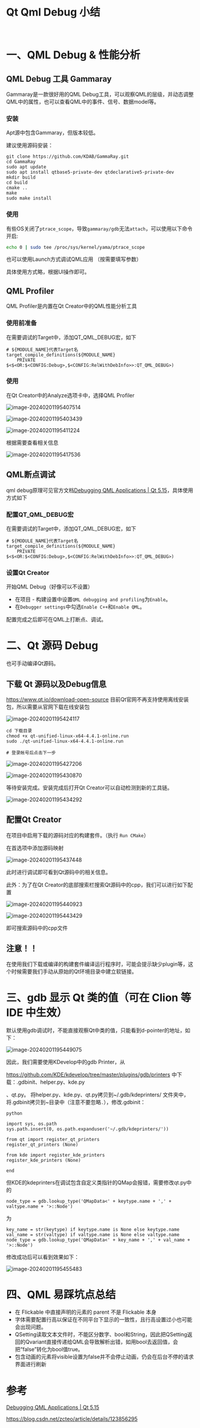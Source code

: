 # Qt Qml Debug 小结
<br>

# 一、QML Debug & 性能分析

## QML Debug 工具 Gammaray

Gammaray是一款很好用的QML Debug工具，可以观察QML的层级，并动态调整QML中的属性，也可以查看QML中的事件、信号、数据model等。

### 安装

Apt源中包含Gammaray，但版本较低。

建议使用源码安装：

```Shell
git clone https://github.com/KDAB/GammaRay.git
cd GammaRay
sudo apt update
sudo apt install qtbase5-private-dev qtdeclarative5-private-dev
mkdir build
cd build
cmake ..
make
sudo make install
```

### 使用

有些OS关闭了`ptrace_scope`，导致`gammaray/gdb`无法`attach`，可以使用以下命令开启:

```Bash
echo 0 | sudo tee /proc/sys/kernel/yama/ptrace_scope
```

也可以使用Launch方式调试QML应用 （按需要填写参数）

具体使用方式略，根据UI操作即可。

## QML Profiler

QML Profiler是内置在Qt Creator中的QML性能分析工具

### 使用前准备

在需要调试的Target中，添加QT_QML_DEBUG宏，如下

```undefined
# ${MODULE_NAME}代表Target名
target_compile_definitions(${MODULE_NAME}
    PRIVATE $<$<OR:$<CONFIG:Debug>,$<CONFIG:RelWithDebInfo>>:QT_QML_DEBUG>)
```

### 使用

在Qt Creator中的Analyze选项卡中，选择QML Profiler

![image-20240201195407514](assets/Qt%20Qml%20Debug%20%E5%B0%8F%E7%BB%93/image-20240201195407514.jpg)

![image-20240201195403439](assets/Qt%20Qml%20Debug%20%E5%B0%8F%E7%BB%93/image-20240201195403439.jpg)

![image-20240201195411224](assets/Qt%20Qml%20Debug%20%E5%B0%8F%E7%BB%93/image-20240201195411224.jpg)

根据需要查看相关信息

![image-20240201195417536](assets/Qt%20Qml%20Debug%20%E5%B0%8F%E7%BB%93/image-20240201195417536.jpg)

## QML断点调试

qml debug原理可见官方文档[Debugging QML Applications | Qt 5.15](https://doc.qt.io/qt-5/qtquick-debugging.html)，具体使用方式如下

### 配置QT_QML_DEBUG宏

在需要调试的Target中，添加QT_QML_DEBUG宏，如下

```Plain
# ${MODULE_NAME}代表Target名
target_compile_definitions(${MODULE_NAME}
    PRIVATE $<$<OR:$<CONFIG:Debug>,$<CONFIG:RelWithDebInfo>>:QT_QML_DEBUG>)
```

### 设置Qt Creator

开始QML Debug（好像可以不设置）

- 在项目 - 构建设置中设置`QML debugging and profiling`为`Enable`。
- 在`Debugger settings`中勾选`Enable C++`和`Enable QML`。

配置完成之后即可在QML上打断点、调试。

# 二、Qt 源码 Debug

也可手动编译Qt源码。

## 下载 Qt 源码以及Debug信息

https://www.qt.io/download-open-source 目前Qt官网不再支持使用离线安装包，所以需要从官网下载在线安装包

![image-20240201195424117](assets/Qt%20Qml%20Debug%20%E5%B0%8F%E7%BB%93/image-20240201195424117.jpg)

```undefined
cd 下载目录
chmod +x qt-unified-linux-x64-4.4.1-online.run
sudo ./qt-unified-linux-x64-4.4.1-online.run

# 登录帐号后点击下一步
```

![image-20240201195427206](assets/Qt%20Qml%20Debug%20%E5%B0%8F%E7%BB%93/image-20240201195427206.jpg)

![image-20240201195430870](assets/Qt%20Qml%20Debug%20%E5%B0%8F%E7%BB%93/image-20240201195430870.jpg)

等待安装完成。安装完成后打开Qt Creator可以自动检测到新的工具链。

![image-20240201195434292](assets/Qt%20Qml%20Debug%20%E5%B0%8F%E7%BB%93/image-20240201195434292.jpg)

## 配置Qt Creator

在项目中启用下载的源码对应的构建套件。（执行 `Run CMake`）

在首选项中添加源码映射

![image-20240201195437448](assets/Qt%20Qml%20Debug%20%E5%B0%8F%E7%BB%93/image-20240201195437448.jpg)

此时进行调试即可看到Qt源码中的相关信息。

此外：为了在Qt Creator的底部搜索栏搜索Qt源码中的cpp，我们可以进行如下配置

![image-20240201195440923](assets/Qt%20Qml%20Debug%20%E5%B0%8F%E7%BB%93/image-20240201195440923.jpg)

![image-20240201195443429](assets/Qt%20Qml%20Debug%20%E5%B0%8F%E7%BB%93/image-20240201195443429.jpg)

即可搜索源码中的cpp文件

## 注意！！

在使用我们下载或编译的构建套件编译运行程序时，可能会提示缺少plugin等，这个时候需要我们手动从原始的Qt环境目录中建立软链接。

# 三、gdb 显示 Qt 类的值（可在 Clion 等 IDE 中生效）

默认使用gdb调试时，不能直接观察Qt中类的值，只能看到d-pointer的地址，如下：

![image-20240201195449075](assets/Qt%20Qml%20Debug%20%E5%B0%8F%E7%BB%93/image-20240201195449075.jpg)

因此，我们需要使用KDevelop中的gdb Printer，从

https://github.com/KDE/kdevelop/tree/master/plugins/gdb/printers 中下载：.gdbinit、helper.py、kde.py

、qt.py。 将helper.py、kde.py、qt.py拷贝到~/.gdb/kdeprinters/ 文件夹中，将.gdbinit拷贝到~目录中（注意不要忽略`.`），修改.gdbinit：

```undefined
python

import sys, os.path
sys.path.insert(0, os.path.expanduser('~/.gdb/kdeprinters/'))

from qt import register_qt_printers
register_qt_printers (None)

from kde import register_kde_printers
register_kde_printers (None)

end
```

但KDE的kdeprinters在调试包含自定义类指针的QMap会报错，需要修改qt.py中的

```undefined
node_type = gdb.lookup_type('QMapData<' + keytype.name + ',' + valtype.name + '>::Node')
```

为

```undefined
key_name = str(keytype) if keytype.name is None else keytype.name
val_name = str(valtype) if valtype.name is None else valtype.name
node_type = gdb.lookup_type('QMapData<' + key_name + ',' + val_name + '>::Node')
```

修改成功后可以看到效果如下：

![image-20240201195455483](assets/Qt%20Qml%20Debug%20%E5%B0%8F%E7%BB%93/image-20240201195455483.jpg)

# 四、QML 易踩坑点总结

- 在 Flickable 中直接声明的元素的 parent 不是 Flickable 本身
- 字体需要配置行高以保证在不同平台下显示的一致性，且行高设置过小也可能会出现问题。
- QSetting读取文本文件时，不能区分数字、bool和String，因此把QSetting返回的Qvariant直接传递给QML会导致解析出错，如用bool去返回值，会把“false”转化为bool值true。
- 包含动画的元素将visible设置为false并不会停止动画，仍会在后台不停的请求界面进行刷新

# 参考

[Debugging QML Applications | Qt 5.15](https://doc.qt.io/qt-5/qtquick-debugging.html)

https://blog.csdn.net/zcteo/article/details/123856295
